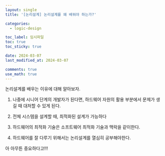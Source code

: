 ```yaml
---
layout: single
title: '[논리설계] 논리설계를 왜 배워야 하는가?'

categories:
  - logic-design

toc_label: 임시파일
toc: true
toc_sticky: true

date: 2024-03-07
last_modified_at: 2024-03-07

comments: true
use_math: true
---
```


논리설계를 배우는 이유에 대해 알아보자.  

1. 나중에 시니어 단계의 개발자가 된다면, 하드웨어 자원의 활용 부분에서 문제가 생길 때 대처할 수 있게 된다. 

2. 전체 시스템을 설계할 때, 최적화된 설계가 가능하다

3. 하드웨어의 최적화 기술은 소프트웨어 최적화 기술과 맥락을 같이한다.  

4. 하드웨어를 잘 다루기 위해서는 논리설계를 열심히 공부해야한다.  

아 아무튼 중요하다고!!!